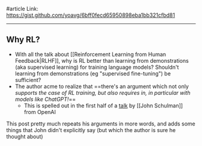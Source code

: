 #article 
Link: https://gist.github.com/yoavg/6bff0fecd65950898eba1bb321cfbd81

----

## Why RL?
- With all the talk about [[Reinforcement Learning from Human Feedback|RLHF]], why is RL better than learning from demonstrations (aka supervised learning) for training language models? Shouldn't learning from demonstrations (eg "supervised fine-tuning") be sufficient?
- The author acme to realize that ==there's an argument which not only *supports the case of RL training, but also requires in, in particular with models like ChatGPT!*==
	- This is spelled out in the first half of a [talk](https://gist.github.com/yoavg/6bff0fecd65950898eba1bb321cfbd81) by [[John Schulman]] from OpenAI

This post pretty much repeats his arguments in more words, and adds some things that John didn't explicitly say (but which the author is sure he thought about)

